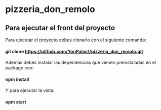 # pizzeria_don_remolo

## Para ejecutar el front del proyecto

<p>Para ejecutar el proyecto debes clonarlo con el siguiente comando:</p>

#### git clone https://github.com/YonPalac1/pizzeria_don_remolo.git

<p>Ademas debes instalar las dependencias que vienen preinstaladas en el package con:</p> 

#### npm install

<p>Y para ejecutar la vista: </p>

#### npm start
